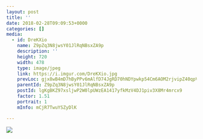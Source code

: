 ```yaml
---
layout: post
title: '' 
date: 2018-02-28T09:09:53+0000 
categories: [] 
media:
  - id: DreKXio
    name: Z9pZq3N8jwsY01JlRqNBsxZA9p
    description: ''   
    height: 720
    width: 478
    type: image/jpeg
    link: https://i.imgur.com/DreKXio.jpg
    prevLoc: gjx8wB4mD7hByPPv6mAlfD74JgRD70hNDYpwkp54Cm6AOM2rjvipZ40qpVpWhRyQMV5AKPuOLNJz1K3GiPZPGZGK9pu9vo4E25ZPC79zZNYGLWFYoW12WYyqiQwrB9vmAGUvG0gv2zxMHo7QV8QZvPFNGBk86M15Iq6QxOGGmyuXzKRwrZZGSBW5pnB16PUWJ7wz7650uP0EVQg9NAtLAg2ywn2zcQWjpnyOQkhDP0VQEZlKsmk5Wj35p2cQP3Lnp7NY
    parentId: Z9pZq3N8jwsY01JlRqNBsxZA9p
    postId: lgKgBKZ97xsljwP2W0lpUWzEA1417yfkMzV4DJ1piv3X8Mr4mrcx9
    factor: 1.51
    portrait: 1
    mInfo: mCjR7TwuYSZyDlK

---
```





[//]: #media:  
<a href="https://i.imgur.com/DreKXio.jpg"><img class="postImage" src="https://i.imgur.com/DreKXioh.jpg" />  
</a>   
